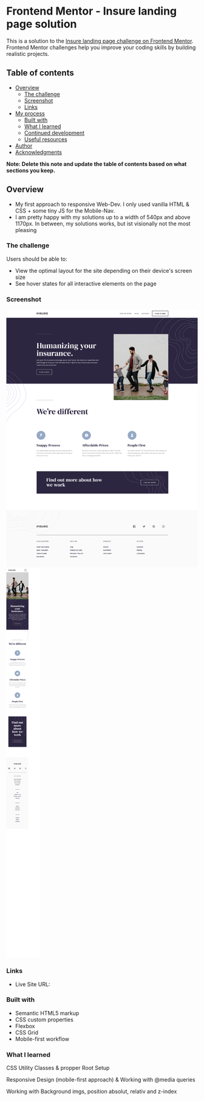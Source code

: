 # Frontend Mentor - Insure landing page solution

This is a solution to the [Insure landing page challenge on Frontend Mentor](https://www.frontendmentor.io/challenges/insure-landing-page-uTU68JV8). Frontend Mentor challenges help you improve your coding skills by building realistic projects. 

## Table of contents

- [Overview](#overview)
  - [The challenge](#the-challenge)
  - [Screenshot](#screenshot)
  - [Links](#links)
- [My process](#my-process)
  - [Built with](#built-with)
  - [What I learned](#what-i-learned)
  - [Continued development](#continued-development)
  - [Useful resources](#useful-resources)
- [Author](#author)
- [Acknowledgments](#acknowledgments)

**Note: Delete this note and update the table of contents based on what sections you keep.**

## Overview

- My first approach to responsive Web-Dev. I only used vanilla HTML & CSS + some tiny JS for the Mobile-Nav.
- I am pretty happy with my solutions up to a width of 540px and above 1170px. In between, my solutions works,
    but ist visionally not the most pleasing

### The challenge

Users should be able to:

- View the optimal layout for the site depending on their device's screen size
- See hover states for all interactive elements on the page

### Screenshot

![desktop Screenshot](./screenshots/Screenshot%20Desktop.png "desktop Screenshot")
![mobile Screenshot](./screenshots/Screenshot%20Mobile.png "mobile Screenshot")


### Links

- Live Site URL: [](https://lucasregalar.github.io/Responsive-Landing-Page/)

### Built with

- Semantic HTML5 markup
- CSS custom properties
- Flexbox
- CSS Grid
- Mobile-first workflow


### What I learned

CSS Utility Classes & propper Root Setup

Responsive Design (mobile-first approach) & Working with @media queries

Working with Background imgs, position absolut, relativ and z-index
